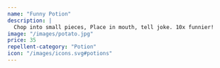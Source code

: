 ```yaml
---
name: "Funny Potion"
description: |
  Chop into small pieces, Place in mouth, tell joke. 10x funnier!
image: "/images/potato.jpg"
price: 35
repellent-category: "Potion"
icon: "/images/icons.svg#potions"
---
```

